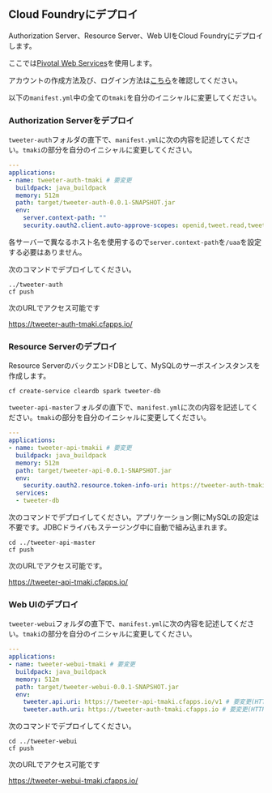 ## Cloud Foundryにデプロイ

Authorization Server、Resource Server、Web UIをCloud Foundryにデプロイします。

ここでは[Pivotal Web Services](https://run.pivotal.io)を使用します。

アカウントの作成方法及び、ログイン方法は[こちら](https://github.com/Pivotal-Japan/cf-workshop/blob/master/pivotal-web-services.md)を確認してください。


以下の`manifest.yml`中の全ての`tmaki`を自分のイニシャルに変更してください。


### Authorization Serverをデプロイ

`tweeter-auth`フォルダの直下で、`manifest.yml`に次の内容を記述してください。`tmaki`の部分を自分のイニシャルに変更してください。

``` yaml
---
applications:
- name: tweeter-auth-tmaki # 要変更
  buildpack: java_buildpack
  memory: 512m
  path: target/tweeter-auth-0.0.1-SNAPSHOT.jar
  env:
    server.context-path: ""
    security.oauth2.client.auto-approve-scopes: openid,tweet.read,tweet.write
```

各サーバーで異なるホスト名を使用するので`server.context-path`を`/uaa`を設定する必要はありません。

次のコマンドでデプロイしてください。

```
../tweeter-auth
cf push
```

次のURLでアクセス可能です

https://tweeter-auth-tmaki.cfapps.io/

### Resource Serverのデプロイ

Resource ServerのバックエンドDBとして、MySQLのサーボスインスタンスを作成します。

```
cf create-service cleardb spark tweeter-db
```

`tweeter-api-master`フォルダの直下で、`manifest.yml`に次の内容を記述してください。`tmaki`の部分を自分のイニシャルに変更してください。

``` yaml
---
applications:
- name: tweeter-api-tmakii # 要変更
  buildpack: java_buildpack
  memory: 512m
  path: target/tweeter-api-0.0.1-SNAPSHOT.jar
  env:
    security.oauth2.resource.token-info-uri: https://tweeter-auth-tmaki.cfapps.io/oauth/check_tokeni # 要変更(HTTPSにすること)
  services:
  - tweeter-db
```

次のコマンドでデプロイしてください。アプリケーション側にMySQLの設定は不要です。JDBCドライバもステージング中に自動で組み込まれます。

```
cd ../tweeter-api-master
cf push
```

次のURLでアクセス可能です。

https://tweeter-api-tmaki.cfapps.io/

### Web UIのデプロイ

`tweeter-webui`フォルダの直下で、`manifest.yml`に次の内容を記述してください。`tmaki`の部分を自分のイニシャルに変更してください。

``` yaml
---
applications:
- name: tweeter-webui-tmaki # 要変更
  buildpack: java_buildpack
  memory: 512m
  path: target/tweeter-webui-0.0.1-SNAPSHOT.jar
  env:
    tweeter.api.uri: https://tweeter-api-tmaki.cfapps.io/v1 # 要変更(HTTPSにすること)
    tweeter.auth.uri: https://tweeter-auth-tmaki.cfapps.io # 要変更(HTTPSにすること)
```

次のコマンドでデプロイしてください。

```
cd ../tweeter-webui
cf push
```

次のURLでアクセス可能です

https://tweeter-webui-tmaki.cfapps.io/
